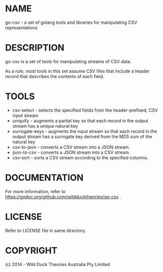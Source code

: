 NAME
====
go-csv - a set of golang tools and libraries for manipulating CSV representations

DESCRIPTION
===========
go-csv is a set of tools for manipulating streams of CSV data.

As a rule, most tools in this set assume CSV files that include a header record that describes the contents of each field.

TOOLS
=====
* csv-select - selects the specified fields from the header-prefixed, CSV input stream
* uniquify - augments a partial key so that each record in the output stream has a unique natural key
* surrogate-keys - augments the input stream so that each record in the output stream has a surrogate key derived from the MD5 sum of the natural key
* csv-to-json - converts a CSV stream into a JSON stream.
* json-to-csv - converts a JSON stream into a CSV stream.
* csv-sort - sorts a CSV stream according to the specified columns.

DOCUMENTATION
=============
For more information, refer to https://godoc.org/github.com/wildducktheories/go-csv .

LICENSE
=======
Refer to LICENSE file in same directory.

COPYRIGHT
=========
(c) 2014 - Wild Duck Theories Australia Pty Limited